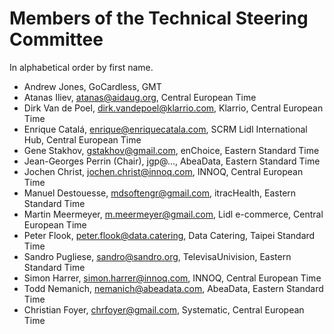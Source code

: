 # Members of the Technical Steering Committee

In alphabetical order by first name.

- Andrew Jones, GoCardless, GMT
- Atanas Iliev, atanas@aidaug.org, Central European Time
- Dirk Van de Poel, dirk.vandepoel@klarrio.com, Klarrio, Central European Time
- Enrique Catalá, enrique@enriquecatala.com, SCRM Lidl International Hub, Central European Time
- Gene Stakhov, gstakhov@gmail.com, enChoice, Eastern Standard Time
- Jean-Georges Perrin (Chair), jgp@..., AbeaData, Eastern Standard Time
- Jochen Christ, jochen.christ@innoq.com, INNOQ, Central European Time
- Manuel Destouesse, mdsoftengr@gmail.com, itracHealth, Eastern Standard Time
- Martin Meermeyer, m.meermeyer@gmail.com, Lidl e-commerce, Central European Time
- Peter Flook, peter.flook@data.catering, Data Catering, Taipei Standard Time
- Sandro Pugliese, sandro@sandro.org, TelevisaUnivision, Eastern Standard Time 
- Simon Harrer, simon.harrer@innoq.com, INNOQ, Central European Time
- Todd Nemanich, nemanich@abeadata.com, AbeaData, Eastern Standard Time
- Christian Foyer, chrfoyer@gmail.com, Systematic, Central European Time
